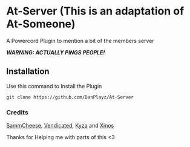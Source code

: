 # At-Server (This is an adaptation of At-Someone)

A Powercord Plugin to mention a bit of the members server

***WARNING: ACTUALLY PINGS PEOPLE!***

## Installation

Use this command to Install the Plugin

``git clone https://github.com/DanPlayz/At-Server``

### Credits

[SammCheese](https://github.com/SammCheese), [Vendicated](https://github.com/Vendicated),  [Kyza](https://github.com/Kyza) and [Xinos](https://github.com/userXinos)

Thanks for Helping me with parts of this <3